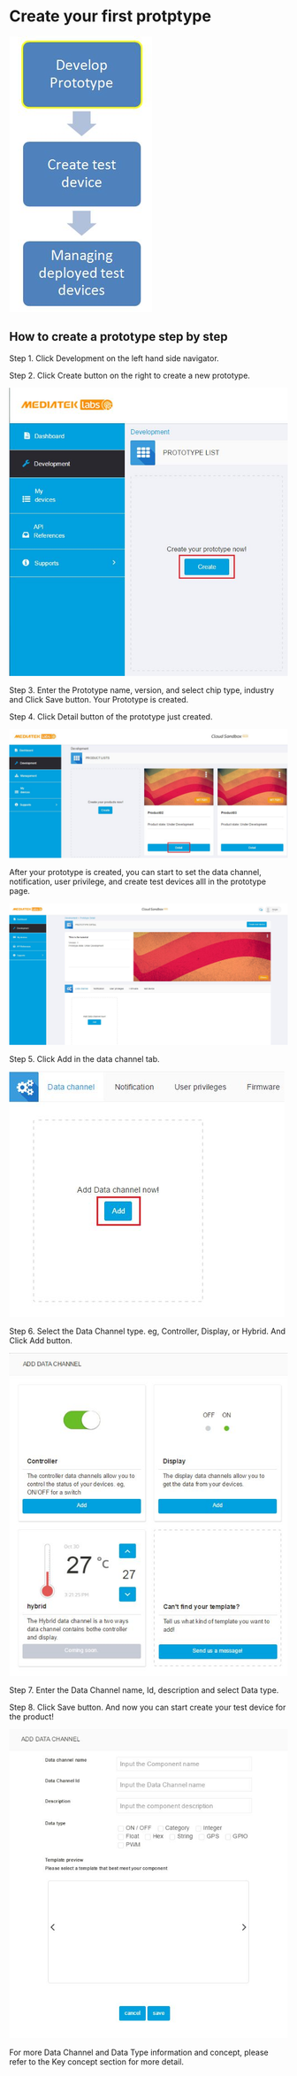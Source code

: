 # Create your first protptype

![](https://raw.githubusercontent.com/Mediatek-Cloud/MCS/master/graphics/FirstProduct.JPG)

## How to create a prototype step by step


Step 1. Click Development on the left hand side navigator.

Step 2. Click Create button on the right to create a new prototype.


![](https://raw.githubusercontent.com/Mediatek-Cloud/MCS/master/graphics/CreateProduct.JPG)



Step 3. Enter the Prototype name, version, and select chip type, industry and Click Save button. Your Prototype is created.

Step 4. Click Detail button of the prototype just created.


![](https://raw.githubusercontent.com/Mediatek-Cloud/MCS/master/graphics/ProductDetail.JPG)


After your prototype is created, you can start to set the data channel, notification, user privilege, and create test devices alll in the prototype page.

![](https://raw.githubusercontent.com/Mediatek-Cloud/MCS/master/graphics/CreateProductPage.JPG)


Step 5. Click Add in the data channel tab.

![](https://raw.githubusercontent.com/Mediatek-Cloud/MCS/master/graphics/AddDataChannel.JPG)



Step 6. Select the Data Channel type. eg, Controller, Display, or Hybrid. And Click Add button.

![](https://raw.githubusercontent.com/Mediatek-Cloud/MCS/master/graphics/DataChannel.JPG)


Step 7. Enter the Data Channel name, Id, description and select Data type.


Step 8. Click Save button. And now you can start create your test device for the product!


![](https://raw.githubusercontent.com/Mediatek-Cloud/MCS/master/graphics/AddDataChannelPage.JPG)



For more Data Channel and Data Type information and concept, please refer to the Key concept section for more detail.







